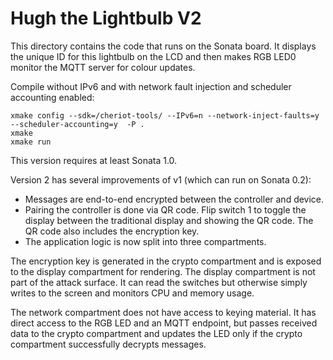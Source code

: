Hugh the Lightbulb V2
=====================

This directory contains the code that runs on the Sonata board.
It displays the unique ID for this lightbulb on the LCD and then makes RGB LED0 monitor the MQTT server for colour updates.

Compile without IPv6 and with network fault injection and scheduler accounting enabled:

```
xmake config --sdk=/cheriot-tools/ --IPv6=n --network-inject-faults=y --scheduler-accounting=y  -P .
xmake
xmake run
```

This version requires at least Sonata 1.0.

Version 2 has several improvements of v1 (which can run on Sonata 0.2):

 - Messages are end-to-end encrypted between the controller and device.
 - Pairing the controller is done via QR code.
   Flip switch 1 to toggle the display between the traditional display and showing the QR code.
   The QR code also includes the encryption key.
 - The application logic is now split into three compartments.

The encryption key is generated in the crypto compartment and is exposed to the display compartment for rendering.
The display compartment is not part of the attack surface.
It can read the switches but otherwise simply writes to the screen and monitors CPU and memory usage.

The network compartment does not have access to keying material.
It has direct access to the RGB LED and an MQTT endpoint, but passes received data to the crypto compartment and updates the LED only if the crypto compartment successfully decrypts messages.
